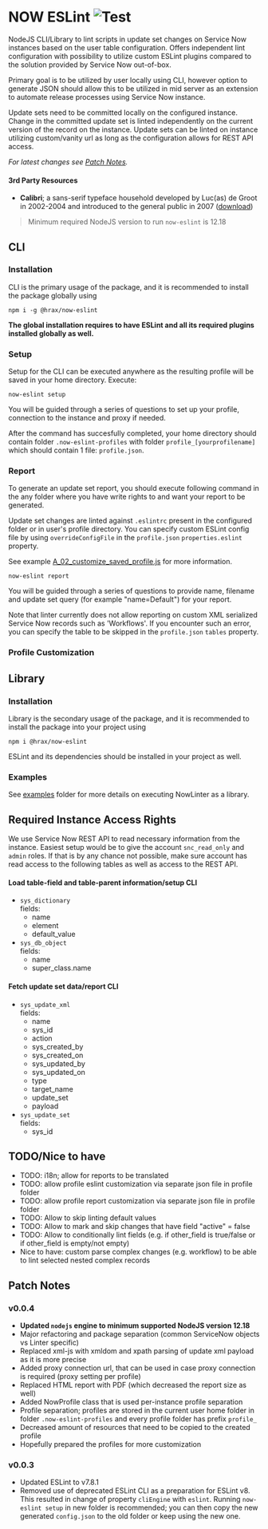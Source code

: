 # NOW ESLint ![Test](https://github.com/hrax/now-eslint/workflows/Test/badge.svg) 

NodeJS CLI/Library to lint scripts in update set changes on Service Now instances based on the user table configuration. Offers independent lint configuration with possibility to utilize custom ESLint plugins compared to the solution provided by Service Now out-of-box.

Primary goal is to be utilized by user locally using CLI, however option to generate JSON should allow this to be utilized in mid server as an extension to automate release processes using Service Now instance.

Update sets need to be committed locally on the configured instance. Change in the committed update set is linted independently on the current version of the record on the instance. Update sets can be linted on instance utilizing custom/vanity url as long as the configuration allows for REST API access.

*For latest changes see [Patch Notes](#patch-notes).*

#### 3rd Party Resources
- **Calibri**; a sans-serif typeface household developed by Luc(as) de Groot in 2002-2004 and introduced to the general public in 2007 \([download](https://www.downloadfonts.io/calibri-font-family-free/)\)

> Minimum required NodeJS version to run `now-eslint` is 12.18

## CLI

### Installation

CLI is the primary usage of the package, and it is recommended to install the package globally using

```
npm i -g @hrax/now-eslint
```

**The global installation requires to have ESLint and all its required plugins installed globally as well.**

### Setup

Setup for the CLI can be executed anywhere as the resulting profile will be saved in your home directory. Execute:

```
now-eslint setup
```

You will be guided through a series of questions to set up your profile, connection to the instance and proxy if needed.

After the command has succesfully completed, your home directory should contain folder `.now-eslint-profiles` with folder `profile_[yourprofilename]` which should contain 1 file: `profile.json`.

### Report

To generate an update set report, you should execute following command in the any folder where you have write rights to and want your report to be generated.

Update set changes are linted against `.eslintrc` present in the configured folder or in user's profile directory. You can specify custom ESLint config file by using `overrideConfigFile` in the `profile.json` `properties.eslint` property.

See example [A_02_customize_saved_profile.js](https://github.com/hrax/now-eslint/blob/master/examples/A_02_customize_saved_profile.js) for more information.

```
now-eslint report
```

You will be guided through a series of questions to provide name, filename and update set query (for example "name=Default") for your report.

Note that linter currently does not allow reporting on custom XML serialized Service Now records such as 'Workflows'. If you encounter such an error, you can specify the table to be skipped in the `profile.json` `tables` property.

### Profile Customization


## Library

### Installation

Library is the secondary usage of the package, and it is recommended to install the package into your project using

```
npm i @hrax/now-eslint
```

ESLint and its dependencies should be installed in your project as well.

### Examples

See [examples](https://github.com/hrax/now-eslint/blob/master/examples/) folder for more details on executing NowLinter as a library.

## Required Instance Access Rights

We use Service Now REST API to read necessary information from the instance. Easiest setup would be to give the account `snc_read_only` and `admin` roles. If that is by any chance not possible, make sure account has read access to the following tables as well as access to the REST API.

#### Load table-field and table-parent information/setup CLI

- `sys_dictionary`  
fields:  
    - name
    - element
    - default_value
- `sys_db_object`  
fields:  
    - name
    - super_class.name

#### Fetch update set data/report CLI

- `sys_update_xml`  
fields:  
    - name
    - sys_id
    - action
    - sys_created_by
    - sys_created_on
    - sys_updated_by
    - sys_updated_on
    - type
    - target_name
    - update_set
    - payload
- `sys_update_set`  
fields:  
    - sys_id

## TODO/Nice to have

- TODO: i18n; allow for reports to be translated
- TODO: allow profile eslint customization via separate json file in profile folder
- TODO: allow profile report customization via separate json file in profile folder
- TODO: Allow to skip linting default values
- TODO: Allow to mark and skip changes that have field "active" = false
- TODO: Allow to conditionally lint fields (e.g. if other_field is true/false or if other_field is empty/not empty)
- Nice to have: custom parse complex changes (e.g. workflow) to be able to lint selected nested complex records

## Patch Notes
### v0.0.4

- **Updated `nodejs` engine to minimum supported NodeJS version 12.18**
- Major refactoring and package separation (common ServiceNow objects vs Linter specific)
- Replaced xml-js with xmldom and xpath parsing of update xml payload as it is more precise
- Added proxy connection url, that can be used in case proxy connection is required (proxy setting per profile)
- Replaced HTML report with PDF (which decreased the report size as well)
- Added NowProfile class that is used per-instance profile separation
- Profile separation; profiles are stored in the current user home folder in folder `.now-eslint-profiles` and every profile folder has prefix `profile_`
- Decreased amount of resources that need to be copied to the created profile
- Hopefully prepared the profiles for more customization


### v0.0.3

- Updated ESLint to v7.8.1
- Removed use of deprecated ESLint CLI as a preparation for ESLint v8.  
  This resulted in change of property `cliEngine` with `eslint`. Running `now-eslint setup` in new folder is recommended; you can then copy the new generated `config.json` to the old folder or keep using the new one.
